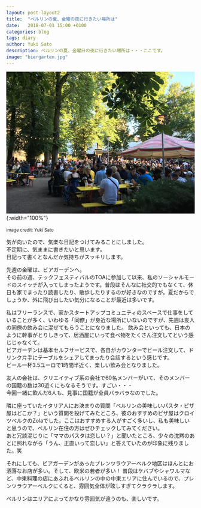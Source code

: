 ```yaml
---
layout: post-layout2
title:  "ベルリンの夏、金曜の夜に行きたい場所は"
date:   2018-07-01 15:00 +0100
categories: blog
tags: diary
author: Yuki Sato
description: ベルリンの夏、金曜日の夜に行きたい場所は・・・ここです。
image: "biergarten.jpg"
---
```

![beer garden](/img/biergarten.jpg){:width="100%"}

<small>image credit: Yuki Sato</small>

気が向いたので、気楽な日記をつけてみることにしました。    
不定期に、気ままに書きたいと思います。   
日記って書くとなんだか気持ちがスッキリします。

先週の金曜は、ビアガーデンへ。    
その前の週、テックフェスティバルのTOAに参加して以来、私のソーシャルモードのスイッチが入ってしまったようです。普段はそんなに社交的でもなくて、休日も家でまったり読書したり、散歩したりするのが好きなのですが。夏だからでしょうか、外に飛び出したい気分になることが最近は多いです。

私はフリーランスで、家かスタートアップコミュニティのスペースで仕事をしていることが多く、いわゆる「同僚」が身近な場所にいないのですが、先週は友人の同僚の飲み会に混ぜてもらうことになりました。
飲み会といっても、日本のように幹事がとりしきって、居酒屋にいって食べ物をたくさん注文してという感じじゃなくて。    
ビアガーデンは基本セルフサービスで、各自がカウンターでビール注文して、ドリンク片手にテーブルをシェアしてまったり会話するという感じです。    
ビール一杯3.5ユーロで1時間半近く、楽しい飲み会となりました。

友人の会社は、クリエイティブ系の会社で60名メンバーがいて、そのメンバーの国籍の数は30近くにもなるそうです。すごい・・・    
今回一緒に飲んだ6人も、見事に国籍が全員バラバラなのでした。

隣に座っていたイタリア人にお決まりの質問「ベルリンの美味しいパスタ・ピザ屋はどこか？」という質問を投げてみたところ、彼のおすすめのピザ屋はクロイツベルクのZolaでした。ここはおすすめする人がすごく多いし、私も美味しいと思うので、ベルリン在住の方はぜひチェックしてみてください。    
あと冗談混じりに「ママのパスタは恋しい？」と聞いたところ、少々の沈黙のあとに照れながら「うん、正直いって恋しい」と答えていたのが印象に残りました。笑

それにしても、ビアガーデンがあったプレンツラウアーベルク地区はほんとにお洒落なお店が多い。そして、欧米の若者が多い！
普段はケバブやシャワルマなど、中東料理の店にあふれるベルリンの中の中東エリアに住んでいるので、プレンツラウアーベルクにくると、雰囲気全体が眩しすぎてクラクラします。

ベルリンはエリアによってかなり雰囲気が違うのも、楽しいです。
